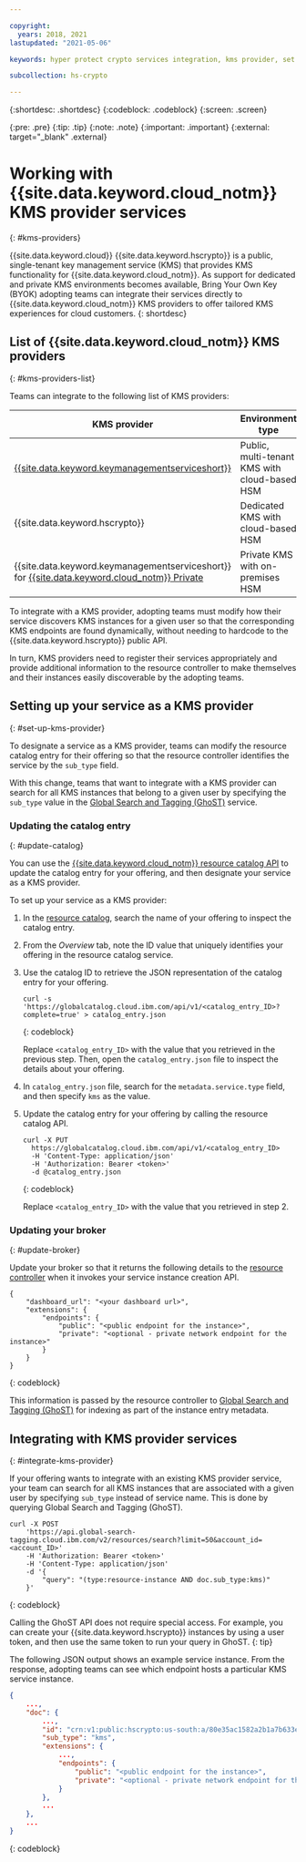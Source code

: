 ```yaml
---

copyright:
  years: 2018, 2021
lastupdated: "2021-05-06"

keywords: hyper protect crypto services integration, kms provider, set up kms provider

subcollection: hs-crypto

---
```


{:shortdesc: .shortdesc}
{:codeblock: .codeblock}
{:screen: .screen}

{:pre: .pre}
{:tip: .tip}
{:note: .note}
{:important: .important}
{:external: target="_blank" .external}

# Working with {{site.data.keyword.cloud_notm}} KMS provider services
{: #kms-providers}

{{site.data.keyword.cloud}} {{site.data.keyword.hscrypto}} is a public, single-tenant key management service (KMS) that provides KMS functionality for {{site.data.keyword.cloud_notm}}. As support for dedicated and private KMS environments becomes available, Bring Your Own Key (BYOK) adopting teams can integrate their services directly to {{site.data.keyword.cloud_notm}} KMS providers to offer tailored KMS experiences for cloud customers.
{: shortdesc}

## List of {{site.data.keyword.cloud_notm}} KMS providers
{: #kms-providers-list}

Teams can integrate to the following list of KMS providers:

| KMS provider | Environment type |
| -- | -- |
| [{{site.data.keyword.keymanagementserviceshort}}](/docs/key-protect?topic=key-protect-getting-started-tutorial) | Public, multi-tenant KMS with cloud-based HSM |
| {{site.data.keyword.hscrypto}}| Dedicated KMS with cloud-based HSM |
| {{site.data.keyword.keymanagementserviceshort}} for [{{site.data.keyword.cloud_notm}} Private](https://www.ibm.com/support/knowledgecenter/SSBS6K/product_welcome_cloud_private.html) | Private KMS with on-premises HSM |



To integrate with a KMS provider, adopting teams must modify how their service discovers KMS instances for a given user so that the corresponding KMS endpoints are found dynamically, without needing to hardcode to the {{site.data.keyword.hscrypto}} public API.

In turn, KMS providers need to register their services appropriately and provide additional information to the resource controller to make themselves and their instances easily discoverable by the adopting teams.

## Setting up your service as a KMS provider
{: #set-up-kms-provider}

To designate a service as a KMS provider, teams can modify the resource catalog entry for their offering so that the resource controller identifies the service by the `sub_type` field.

With this change, teams that want to integrate with a KMS provider can search for all KMS instances that belong to a given user by specifying the `sub_type` value in the [Global Search and Tagging (GhoST)](/docs/get-coding?topic=get-coding-ghost_overview) service.

### Updating the catalog entry
{: #update-catalog}

You can use the [{{site.data.keyword.cloud_notm}} resource catalog API](https://{DomainName}/apidocs/globalcatalog) to update the catalog entry for your offering, and then designate your service as a KMS provider.

To set up your service as a KMS provider:

1. In the [resource catalog](https://globalcatalog.cloud.ibm.com), search the name of your offering to inspect the catalog entry.
2. From the _Overview_ tab, note the ID value that uniquely identifies your offering in the resource catalog service.
3. Use the catalog ID to retrieve the JSON representation of the catalog entry for your offering.

    ```cURL
    curl -s 'https://globalcatalog.cloud.ibm.com/api/v1/<catalog_entry_ID>?complete=true' > catalog_entry.json
    ```
    {: codeblock}

    Replace `<catalog_entry_ID>` with the value that you retrieved in the previous step. Then, open the `catalog_entry.json` file to inspect the details about your offering.

4. In `catalog_entry.json` file, search for the `metadata.service.type` field, and then specify `kms` as the value.
5. Update the catalog entry for your offering by calling the resource catalog API.

    ```cURL
    curl -X PUT
      https://globalcatalog.cloud.ibm.com/api/v1/<catalog_entry_ID>
      -H 'Content-Type: application/json'
      -H 'Authorization: Bearer <token>'
      -d @catalog_entry.json
    ```
    {: codeblock}

    Replace `<catalog_entry_ID>` with the value that you retrieved in step 2.

### Updating your broker
{: #update-broker}

Update your broker so that it returns the following details to the [resource controller](/docs/get-coding?topic=get-coding-resource-controller) when it invokes your service instance creation API.

```
{
    "dashboard_url": "<your dashboard url>",
    "extensions": {
        "endpoints": {
            "public": "<public endpoint for the instance>",
            "private": "<optional - private network endpoint for the instance>"
        }
    }
}
```
{: codeblock}

This information is passed by the resource controller to [Global Search and Tagging (GhoST)](/docs/get-coding?topic=get-coding-ghost_overview) for indexing as part of the instance entry metadata.

## Integrating with KMS provider services
{: #integrate-kms-provider}

If your offering wants to integrate with an existing KMS provider service, your team can search for all KMS instances that are associated with a given user by specifying `sub_type` instead of service name. This is done by querying Global Search and Tagging (GhoST).

```cURL
curl -X POST
    'https://api.global-search-tagging.cloud.ibm.com/v2/resources/search?limit=50&account_id=<account_ID>'
    -H 'Authorization: Bearer <token>'
    -H 'Content-Type: application/json'
    -d '{
        "query": "(type:resource-instance AND doc.sub_type:kms)"
    }'
```
{: codeblock}

Calling the GhoST API does not require special access. For example, you can create your {{site.data.keyword.hscrypto}} instances by using a user token, and then use the same token to run your query in GhoST.
{: tip}

The following JSON output shows an example service instance. From the response, adopting teams can see which endpoint hosts a particular KMS service instance.

```json
{
    ...,
    "doc": {
        ...,
        "id": "crn:v1:public:hscrypto:us-south:a/80e35ac1582a2b1a7b633e6107f9295a:67be47c6-cac0-415d-b298-0e6d45d6cb51::",
        "sub_type": "kms",
        "extensions": {
            ...,
            "endpoints": {
                "public": "<public endpoint for the instance>",
                "private": "<optional - private network endpoint for the instance>"
            }
        },
        ...
    },
    ...
}
```
{: codeblock}
